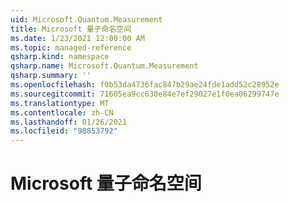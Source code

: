 ```yaml
---
uid: Microsoft.Quantum.Measurement
title: Microsoft 量子命名空间
ms.date: 1/23/2021 12:00:00 AM
ms.topic: managed-reference
qsharp.kind: namespace
qsharp.name: Microsoft.Quantum.Measurement
qsharp.summary: ''
ms.openlocfilehash: f0b53da4736fac847b29ae24fde1add52c28952e
ms.sourcegitcommit: 71605ea9cc630e84e7ef29027e1f0ea06299747e
ms.translationtype: MT
ms.contentlocale: zh-CN
ms.lasthandoff: 01/26/2021
ms.locfileid: "98853792"
---
```

# <a name="microsoftquantummeasurement-namespace"></a>Microsoft 量子命名空间



